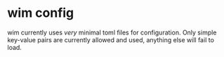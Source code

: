 # wim config

wim currently uses _very_ minimal toml files for configuration. Only simple key-value pairs are currently allowed and used, anything else will fail to load.
